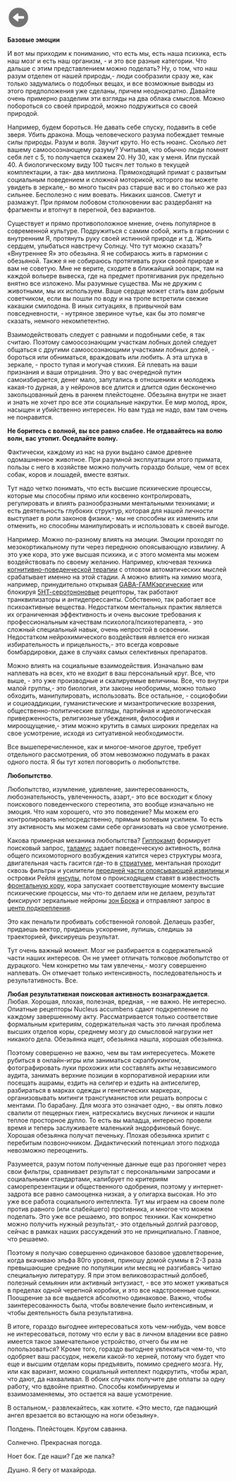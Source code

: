 <a href=README.md><img src="../img/back.jpg" width="50" height="50" /></a>
<p><strong>Базовые эмоции</strong></p>
<p>И вот мы приходим к пониманию, что есть мы, есть наша психика, есть наш мозг и есть наш организм, - и это все разные категории. Что дальше с этим представлением можно поделать? Ну, о том, что наш разум отделен от нашей природы,- люди сообразили сразу же, как только задумались о подобных вещах, и все возможные выводы из этого предположения уже сделаны, причем неоднократно. Давайте очень примерно разделим эти взгляды на два облака смыслов. Можно побороться со своей природой, можно подружиться со своей природой. </p><p>Например, будем бороться. Не давать себе спуску, подавить в себе зверя. Убить дракона. Мощь человеческого разума побеждает темные силы природы. Разум и воля. Звучит круто. Но есть нюанс. Сколько лет вашему самоосознающему разуму? Учитывая, что обычно люди помнят себя лет с 5, то получается скажем 20. Ну 30, как у меня. Или пускай 40. А биологическому виду 100 тысяч лет только в текущей комплектации, а так- два миллиона. Прямоходящий примат с развитым социальным поведением и сложной моторикой, которого вы можете увидеть в зеркале,- во много тысяч раз старше вас и во столько же раз сильнее. Бесполезно с ним воевать. Никаких шансов. Сметут и размажут. При прямом лобовом столкновении вас раздербанят на фрагменты и втопчут в перегной, без вариантов. </p><p>Существует и прямо противоположное мнение, очень популярное в современной культуре. Подружиться с самим собой, жить в гармонии с внутренним Я, протянуть руку своей истинной природе и т.д. Жить сердцем, улыбаться навстречу Солнцу. Что тут можно сказать? «Внутреннее Я» это обезьяна. Я не собираюсь жить в гармонии с обезьяной. Также я не собираюсь протягивать руки своей природе и вам не советую. Мне не верите, сходите в ближайший зоопарк, там на каждой вольере вывеска, где на предмет протягивания рук предельно внятно все изложено. Мы разумные существа. Мы не дружим с животными, мы их используем. Ваше сердце может стать вам добрым советчиком, если вы пошли по воду и на тропе встретили свежие какашки смилодона. В иных ситуациях, в привычной вам повседневности, - нутряное звериное чутье, как бы это помягче сказать, немного некомпетентно. </p><p>Взаимодействовать следует с равными и подобными себе, я так считаю. Поэтому самоосознающим участкам лобных долей следует общаться с другими самоосознающими участками лобных долей, - бороться или обниматься, враждовать или любить. А эта штука в зеркале, - просто тупая и могучая стихия. Ей плевать на ваши признания и ваши отрицания. Это у вас очередной путин самоизбирается, денег мало, запутались в отношениях и молодежь какая-то дурная, а у нейронов все длится и длится один бесконечно закольцованный день в раннем плейстоцене. Обезьяна внутри не знает и знать не хочет про все эти социальные накрутки. Ее мир молод, ярок, насыщен и убийственно интересен. Но вам туда не надо, вам там очень не понравится. </p><p><strong>Не боритесь с волной, вы все равно слабее. Не отдавайтесь на волю волн, вас утопит. Оседлайте волну.</strong> </p><p>Фактически, каждому из нас на руки выдано самое древнее одомашненное животное. При разумной эксплуатации этого примата, пользы с него в хозяйстве можно получить гораздо больше, чем от всех собак, коров и лошадей, вместе взятых. </p><p>Тут надо четко понимать, что есть высшие психические процессы, которые мы способны прямо или косвенно контролировать, регулировать и влиять разнообразными ментальными техниками; и есть деятельность глубоких структур, которая для нашей личности выступает в роли законов физики,- мы не способны их изменить или отменить, но способны манипулировать и использовать к своей выгоде. </p><p>Например. Можно по-разному влиять на эмоции. Эмоции проходят по мезокортикальному пути через переднюю опоясывающую извилину. А это уже кора, это уже высшая психика, и с этого момента мы можем воздействовать по своему желанию. Например, ключевая техника <a href="http://en.wikipedia.org/wiki/Cognitive_behavioral_therapy">когнитивно-поведенческой терапии</a> с отловом автоматических мыслей срабатывает именно на этой стадии. А можно влиять на химию мозга, например, принудительно открывая <a href="http://en.wikipedia.org/wiki/GABAA_receptor">GABA-ГАМКэргические</a> или блокируя <a href="http://en.wikipedia.org/wiki/5-HT_receptor">5НТ-серотононовые</a> рецепторы, так работают транквилизаторы и антидепрессанты. Собственно, так работает все психоактивные вещества. Недостатком ментальных практик является их ограниченная эффективность и очень высокие требования к профессиональным качествам психолога/психотерапевта, - это сложный специальный навык, очень непростой в освоении. Недостатком нейрохимического воздействия является его низкая избирательность и прицельность,- это всегда ковровые бомбардировки, даже в случаях самых селективных препаратов. </p><p>Можно влиять на социальные взаимодействия. Изначально вам наплевать на всех, кто не входит в ваш персональный круг. Все, что выше, - это уже производные и скалируемые величины. Все, что внутри малой группы,- это биология, эти законы необоримы, можно только обходить, манипулировать, использовать. Все остальное, - социофобии и социоаддикции, гуманистические и мизантропические воззрения, общественно-политические взгляды, партийная и идеологическая приверженность, религиозные убеждения, философия и мироощущение,- этим можно крутить в самых широких пределах на свое усмотрение, исходя из ситуативной необходимости. </p><p>Все вышеперечисленное, как и многое-многое другое, требует отдельного рассмотрения, об этом невозможно подумать в раках одного поста. Я бы тут хотел поговорить о любопытстве.</p><p><strong>Любопытство</strong>. </p><p>Любопытство, изумление, удивление, заинтересованность, любознательность, увлеченность, азарт,- это все восходит к блоку поискового поведенческого стереотипа, это вообще изначально не эмоция. Что нам хорошего, что это поведение? Мы можем его контролировать непосредственно, прямым волевым усилием. То есть эту активность мы можем сами себе организовать на свое усмотрение. </p><p>Какова примерная механика любопытства? <a href="http://en.wikipedia.org/wiki/Hippocampus">Гиппокамп</a> формирует поисковый запрос, <a href="http://en.wikipedia.org/wiki/Thalamus">таламус</a> задает поведенческую активность, волна общего психомоторного возбуждения катится через структуры мозга, двигательная часть гасится где-то в <a href="http://en.wikipedia.org/wiki/Striatum">стриатуме</a>, ментальная проходит сквозь фильтры и усилители <a href="http://en.wikipedia.org/wiki/Anterior_cingulate_cortex">передней части опоясывающей извилины </a>и островки Рейля <a href="http://en.wikipedia.org/wiki/Insular_cortex">инсулы</a>, потом о происходящем ставят в известность <a href="http://en.wikipedia.org/wiki/Frontal_lobe">фронтальную кору</a>, кора запускает соответствующие моменту высшие психические процессы, мы что-то делаем или не делаем, результат фиксируют зеркальные нейроны <a href="http://en.wikipedia.org/wiki/Broca%27s_area">зон Брока</a> и отправляют запрос в <a href="http://en.wikipedia.org/wiki/Nucleus_accumbens">центр подкрепления</a>. </p><p>Это как пенальти пробивать собственной головой. Делаешь разбег, придаешь вектор, придаешь ускорение, лупишь, следишь за траекторией, фиксируешь результат. </p><p>Тут очень важный момент. Мозг не разбирается в содержательной части наших интересов. Он не умеет отличать толковое любопытство от дурацкого. Чем конкретно мы там увлечены,- мозгу совершенно наплевать. Он отмечает только интенсивность, последовательность и результативность. Все. </p><p><strong>Любая результативная поисковая активность вознаграждается</strong>. Любая. Хорошая, плохая, полезная, вредная, - не важно. Не интересно. Опиатные рецепторы Nucleus accumbens сдают подкрепление по каждому завершенному акту. Рассматривается только соответствие формальным критериям, содержательная часть это личная проблема высших отделов коры, среднему мозгу до смысловой нагрузки нет никакого дела. Обезьянка ищет, обезьянка нашла, хорошая обезьянка. </p><p>Поэтому совершенно не важно, чем вы там интересуетесь. Можете рубиться в онлайн-игры или заниматься скрапбукингом, фотографировать луки прохожих или составлять акты независимого аудита, занимать верхние позиции в корпоративной иерархии или посещать ашрамы, ездить на селигер и ездить на антиселигер, разбираться в марках одежды и генетических маркерах, организовывать митинги трансгуманистов или решать вопросы с ментами. По барабану. Для мозга это означает одно, - вы опять ловко свалили от пещерных гиен, натрескались вкусных личинок и нашли теплое просторное дупло. То есть вы маладца, интересно провели время и теперь заслуживаете маленький эндорфиновый бонус. Хорошая обезьянка получат печеньку. Плохая обезьянка хрипит с перебитым позвоночником. Дидактический потенциал этого подхода невозможно переоценить. </p><p>Разумеется, разум потом полученные данные еще раз прогоняет через свои фильтры, сравнивает результат с персональными запросами и социальными стандартами, калибрует по критериям саморепрезентации и общественного одобрения, поэтому у интернет-задрота все равно самооценка низкая, а у олигарха высокая. Но это уже все работа социального интеллекта. Тут мы играем на своем поле против равного (или слабейшего) противника, и многое что можем поделать. Это уже все решаемо, это вопрос техники. Как конкретно можно получить нужный результат,- это отдельный долгий разговор, сейчас в рамках наших рассуждений это не принципиально. Главное, что решаемо. </p><p>Поэтому я получаю совершенно одинаковое базовое удовлетворение, когда вкачиваю эльфа 80го уровня, приношу домой суммы в 2-3 раза превышающие средние по популяции или месяц не разгибаясь читаю специальную литературу. Я при этом великовозрастный долбоеб, полезный семьянин или активный энтузиаст, - все это может уживаться в пределах одной черепной коробки, и это все надстроенные оценки. Поощрение за все выдается абсолютно одинаковое. Важно, чтобы заинтересованность была, чтобы вовлечение было интенсивным, и чтобы деятельность была результативна. </p><p>В итоге, гораздо выгоднее интересоваться хоть чем-нибудь, чем вовсе не интересоваться, потому что если у вас в личном владении все равно имеется такое замечательное устройство, отчего бы им не попользоваться? Кроме того, гораздо выгоднее увлекаться чем-то, что одобряет ваш рассудок, нежели какой-то херней, потому что будет что еще и высшим отделам коры предъявить, помимо среднего мозга. Ну, или как вариант, можно социальный интеллект подкрутить, чтобы жрал, что дают, да нахваливал. В обоих случаях получите две оплаты за одну работу, что вдвойне приятно. Способы комбинируемы и взаимозаменяемы, это остается на ваше усмотрение. </p><p>В остальном,- развлекайтесь, как хотите. «Это место, где падающий ангел врезается во встающую на ноги обезьяну». </p><p>Полдень. Плейстоцен. Кругом саванна.</p><p>Солнечно. Прекрасная погода.</p><p>Ноет бок. Где наши? Где же палка? </p><p>Душно. Я бегу от махайрода.</p>
